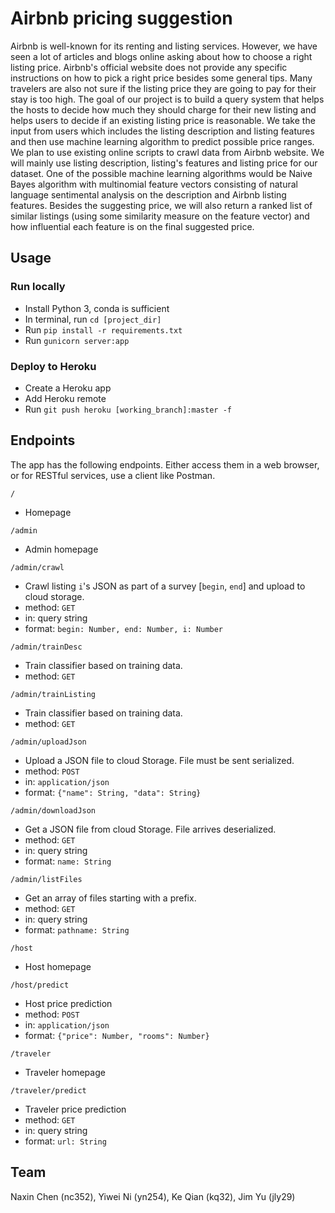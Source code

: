 # Airbnb pricing suggestion

Airbnb is well-known for its renting and listing services. However, we have seen a lot of articles and blogs online asking about how to choose a right listing price. Airbnb's official website does not provide any specific instructions on how to pick a right price besides some general tips. Many travelers are also not sure if the listing price they are going to pay for their stay is too high.
The goal of our project is to build a query system that helps the hosts to decide how much they should charge for their new listing and helps users to decide if an existing listing price is reasonable. We take the input from users which includes the listing description and listing features and then use machine learning algorithm to predict possible price ranges. We plan to use existing online scripts to crawl data from Airbnb website. We will mainly use listing description, listing's features and listing price for our dataset. One of the possible machine learning algorithms would be Naive Bayes algorithm with multinomial feature vectors consisting of natural language sentimental analysis on the description and Airbnb listing features. Besides the suggesting price, we will also return a ranked list of similar listings (using some similarity measure on the feature vector) and how influential each feature is on the final suggested price.

## Usage

### Run locally

- Install Python 3, conda is sufficient
- In terminal, run `cd [project_dir]`
- Run `pip install -r requirements.txt`
- Run `gunicorn server:app`

### Deploy to Heroku

- Create a Heroku app
- Add Heroku remote
- Run `git push heroku [working_branch]:master -f`

## Endpoints

The app has the following endpoints. Either access them in a web browser, or for RESTful services, use a client like Postman.

`/`

- Homepage

`/admin`

- Admin homepage

`/admin/crawl`

- Crawl listing `i`'s JSON as part of a survey [`begin`, `end`] and upload to cloud storage.
- method: `GET`
- in: query string
- format: `begin: Number, end: Number, i: Number`

`/admin/trainDesc`

- Train classifier based on training data.
- method: `GET`

`/admin/trainListing`

- Train classifier based on training data.
- method: `GET`

`/admin/uploadJson`

- Upload a JSON file to cloud Storage. File must be sent serialized.
- method: `POST`
- in: `application/json`
- format: `{"name": String, "data": String}`

`/admin/downloadJson`

- Get a JSON file from cloud Storage. File arrives deserialized.
- method: `GET`
- in: query string
- format: `name: String`

`/admin/listFiles`

- Get an array of files starting with a prefix.
- method: `GET`
- in: query string
- format: `pathname: String`

`/host`

- Host homepage

`/host/predict`

- Host price prediction
- method: `POST`
- in: `application/json`
- format: `{"price": Number, "rooms": Number}`

`/traveler`

- Traveler homepage

`/traveler/predict`

- Traveler price prediction
- method: `GET`
- in: query string
- format: `url: String`

## Team

Naxin Chen (nc352), Yiwei Ni (yn254), Ke Qian (kq32), Jim Yu (jly29)
